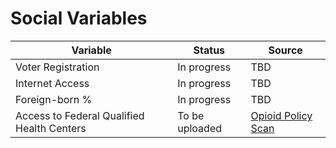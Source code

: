 # Social Variables

| Variable  | Status | Source  | 
| ------------- | ------------- | ------------- | 
| Voter Registration | In progress | TBD  | 
| Internet Access | In progress  | TBD   | 
| Foreign-born % | In progress  | TBD  | 
| Access to Federal Qualified Health Centers   | To be uploaded  | [Opioid Policy Scan](https://github.com/GeoDaCenter/opioid-policy-scan/blob/master/data_final/metadata/Access_FQHCs_MinDistance.md) |
